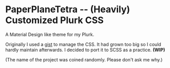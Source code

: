 # PaperPlaneTetra -- (Heavily) Customized Plurk CSS
A Material Design like theme for my Plurk.

Originally I used a [gist](https://gist.github.com/andy0130tw/a3825c7610efcbdbe245) to manage the CSS. It had grown too big so I could hardly maintain afterwards. I decided to port it to SCSS as a practice. **(WIP)**

(The name of the project was coined randomly. Please don't ask me why.)

